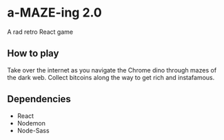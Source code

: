 # a-MAZE-ing 2.0
A rad retro React game

## How to play

Take over the internet as you navigate the Chrome dino through mazes of the dark web. Collect bitcoins along the way to get rich and instafamous.

## Dependencies
- React
- Nodemon
- Node-Sass
